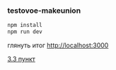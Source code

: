 ### testovoe-makeunion

```bash
npm install
npm run dev
```

глянуть итог [http://localhost:3000](http://localhost:3000)

[3.3 пункт](https://imgur.com/X3cgl0h)
